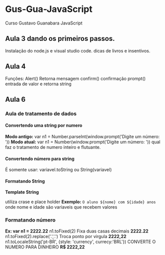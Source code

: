 # Gus-Gua-JavaScript
Curso Gustavo Guanabara JavaScript
## Aula 3 dando os primeiros passos.
Instalação do node.js e visual studio code. dicas de livros e insentivos.

## Aula 4 
Funções: Alert() Retorna mensagem
 confirm() confirmação
 prompt() entrada de valor e retorna string

## Aula 6

### Aula de tratamento de dados
#### Convertendo uma string por numero
**Modo antigo:**
var n1 = Number.parseInt(window.prompt('Digite um número: '))
**Modo atual:**
var n1 = Number(window.prompt('Digite um número: ')) qual faz o tratamento de numero inteiro e flutuante.

#### Convertendo número para string

É somente usar: variavel.toString ou String(variavel)

#### Formatando String

**Template String**

utiliza crase e place holder
 **Exemplo:**
`O aluno ${nome} com ${idade} anos`
onde nome e idade são variaveis que recebem valores

### Formatando número
**Ex: var n1 = 2222.22**
n1.toFixed(2) Fixa duas casas decimais
**2222.22**
n1.toFixed(2).replace('.','.') Troca ponto por virgula
**2222,22**
n1.toLocaleString('pt-BR', {style: 'currency', currecy:'BRL'}) CONVERTE O NUMERO PARA DINHEIRO
**R$ 2222,22**
